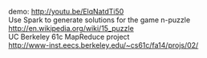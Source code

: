 demo: http://youtu.be/ElqNatdTi50  
Use Spark to generate solutions for the game n-puzzle  
http://en.wikipedia.org/wiki/15_puzzle  
UC Berkeley 61c MapReduce project  
http://www-inst.eecs.berkeley.edu/~cs61c/fa14/projs/02/  